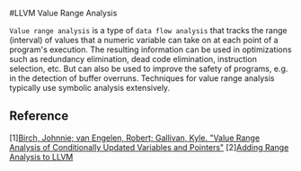 #LLVM Value Range Analysis

`Value range analysis` is a type of `data flow analysis` that tracks the range (interval) of values that a numeric variable can take on at each point of a program's execution. 
The resulting information can be used in optimizations such as redundancy elimination, dead code elimination, instruction selection, etc. But can also be used to improve the safety of programs, e.g. in the detection of buffer overruns. 
Techniques for value range analysis typically use symbolic analysis extensively.

## Reference
[1][Birch, Johnnie; van Engelen, Robert; Gallivan, Kyle. "Value Range Analysis of Conditionally Updated Variables and Pointers"](http://www.cs.fsu.edu/~engelen/cpcpaper.pdf)
[2][Adding Range Analysis to LLVM](http://llvm.1065342.n5.nabble.com/Range-Analysis-GSoC-2011-Proposal-td40546.html)
